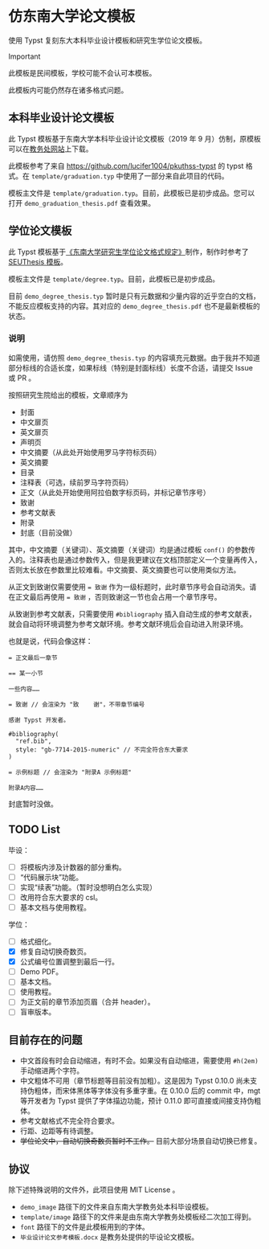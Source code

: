 # 仿东南大学论文模板

使用 Typst 复刻东大本科毕业设计模板和研究生学位论文模板。

> [!IMPORTANT]
>
> 此模板是民间模板，学校可能不会认可本模板。
>
> 此模板内可能仍然存在诸多格式问题。

## 本科毕业设计论文模板

此 Typst 模板基于东南大学本科毕业设计论文模板（2019 年 9 月）仿制，原模板可以在[教务处网站](https://jwc.seu.edu.cn/2021/1108/c21686a389963/page.htm)上下载。

此模板参考了来自 <https://github.com/lucifer1004/pkuthss-typst> 的 typst 格式。在 `template/graduation.typ` 中使用了一部分来自此项目的代码。

模板主文件是 `template/graduation.typ`。目前，此模板已是初步成品。您可以打开 `demo_graduation_thesis.pdf` 查看效果。

## 学位论文模板

此 Typst 模板基于[《东南大学研究生学位论文格式规定》](https://seugs.seu.edu.cn/_upload/article/files/5d/c2/abe9785f44c8b3ea4823f14bfb92/cd829a73-1b86-400d-9bce-2c4b4fdb85b7.pdf)制作，制作时参考了 [SEUThesis 模板](https://ctan.math.utah.edu/ctan/tex-archive/macros/latex/contrib/seuthesis/seuthesis.pdf)。

模板主文件是 `template/degree.typ`。目前，此模板已是初步成品。

目前 `demo_degree_thesis.typ` 暂时是只有元数据和少量内容的近乎空白的文档，不能反应模板支持的内容。其对应的 `demo_degree_thesis.pdf` 也不是最新模板的状态。

### 说明

如需使用，请仿照 `demo_degree_thesis.typ` 的内容填充元数据。由于我并不知道部分标线的合适长度，如果标线（特别是封面标线）长度不合适，请提交 Issue 或 PR 。

按照研究生院给出的模板，文章顺序为

- 封面
- 中文扉页
- 英文扉页
- 声明页
- 中文摘要（从此处开始使用罗马字符标页码）
- 英文摘要
- 目录
- 注释表（可选，续前罗马字符页码）
- 正文（从此处开始使用阿拉伯数字标页码，并标记章节序号）
- 致谢
- 参考文献表
- 附录
- 封底（目前没做）

其中，中文摘要（关键词）、英文摘要（关键词）均是通过模板 `conf()` 的参数传入的。注释表也是通过参数传入，但是我更建议在文档顶部定义一个变量再传入，否则太长放在参数里比较难看。中文摘要、英文摘要也可以使用类似方法。

从正文到致谢仅需要使用 `= 致谢` 作为一级标题时，此时章节序号会自动消失。请在正文最后再使用 `= 致谢` ，否则致谢这一节也会占用一个章节序号。

从致谢到参考文献表，只需要使用 `#bibliography` 插入自动生成的参考文献表，就会自动将环境调整为参考文献环境。参考文献环境后会自动进入附录环境。

也就是说，代码会像这样：

```typst
= 正文最后一章节

== 某一小节

一些内容……

= 致谢 // 会渲染为 "致    谢"，不带章节编号

感谢 Typst 开发者。

#bibliography(
  "ref.bib",
  style: "gb-7714-2015-numeric" // 不完全符合东大要求
)

= 示例标题 // 会渲染为 "附录A 示例标题"

附录A内容……
```

封底暂时没做。

## TODO List

毕设：

- [ ] 将模板内涉及计数器的部分重构。
- [ ] “代码展示块”功能。
- [ ] 实现“续表”功能。（暂时没想明白怎么实现）
- [ ] 改用符合东大要求的 csl。
- [ ] 基本文档与使用教程。

学位：

- [ ] 格式细化。
- [x] 修复自动切换奇数页。
- [x] 公式编号位置调整到最后一行。
- [ ] Demo PDF。
- [ ] 基本文档。
- [ ] 使用教程。
- [ ] 为正文前的章节添加页眉（合并 header）。
- [ ] 盲审版本。

## 目前存在的问题

- 中文首段有时会自动缩进，有时不会。如果没有自动缩进，需要使用 `#h(2em)` 手动缩进两个字符。
- 中文粗体不可用（章节标题等目前没有加粗）。这是因为 Typst 0.10.0 尚未支持伪粗体，而宋体黑体等字体没有多重字重。在 0.10.0 后的 commit 中，mgt 等开发者为 Typst 提供了字体描边功能，预计 0.11.0 即可直接或间接支持伪粗体。
- 参考文献格式不完全符合要求。
- 行距、边距等有待调整。
- ~~学位论文中，自动切换奇数页暂时不工作。~~ 目前大部分场景自动切换已修复。

## 协议

除下述特殊说明的文件外，此项目使用 MIT License 。

- `demo_image` 路径下的文件来自东南大学教务处本科毕设模板。
- `template/image` 路径下的文件来是由东南大学教务处模板经二次加工得到。
- `font` 路径下的文件是此模板用到的字体。
- `毕业设计论文参考模板.docx` 是教务处提供的毕设论文模板。
